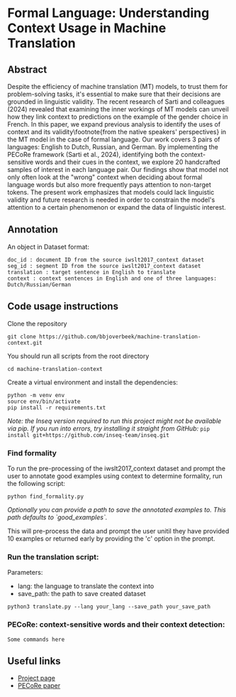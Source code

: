 # Formal Language: Understanding Context Usage in Machine Translation

## Abstract

Despite the efficiency of machine translation (MT) models, to trust them for problem-solving tasks, it's essential to make sure that their decisions are grounded in linguistic validity. The recent research of Sarti and colleagues (2024) revealed that examining the inner workings of MT models can unveil how they link context to predictions on the example of the gender choice in French. In this paper, we expand previous analysis to identify the uses of context and its validity\footnote{from the native speakers' perspectives} in the MT model in the case of formal language. Our work covers 3 pairs of languages: English to Dutch, Russian, and German. By implementing the PECoRe framework (Sarti et al., 2024), identifying both the context-sensitive words and their cues in the context, we explore 20 handcrafted samples of interest in each language pair. Our findings show that model not only often look at the "wrong" context when deciding about formal language words but also more frequently pays attention to non-target tokens. The present work emphasizes that models could lack linguistic validity and future research is needed in order to constrain the model's attention to a certain phenomenon or expand the data of linguistic interest.

## Annotation

An object in Dataset format:

```
doc_id : document ID from the source iwslt2017_context dataset
seg_id : segment ID from the source iwslt2017_context dataset
translation : target sentence in English to translate
context : context sentences in English and one of three languages: Dutch/Russian/German
```

## Code usage instructions

Clone the repository

```
git clone https://github.com/bbjoverbeek/machine-translation-context.git
```

You should run all scripts from the root directory

```
cd machine-translation-context
```

Create a virtual environment and install the dependencies:

```
python -m venv env
source env/bin/activate
pip install -r requirements.txt
```

_Note: the Inseq version required to run this project might not be available via pip. If you run into errors, try installing it straight from GitHub:_ `pip install git+https://github.com/inseq-team/inseq.git`

### Find formality

To run the pre-processing of the iwslt2017_context dataset and prompt the user to annotate good examples using context to determine formality, run the following script:

```
python find_formality.py
```

_Optionally you can provide a path to save the annotated examples to. This path defaults to \`good_examples\`._

This will pre-process the data and prompt the user unitil they have provided 10 examples or returned early by providing the 'c' option in the prompt.

### Run the translation script:

Parameters:

- lang: the language to translate the context into
- save_path: the path to save created dataset

```
python3 translate.py --lang your_lang --save_path your_save_path
```

### PECoRe: context-sensitive words and their context detection:

```
Some commands here
```

## Useful links

- [Project page](https://sites.google.com/rug.nl/ik-nlp-2024/projects-description/understanding-context-usage-in-machine-translation?authuser=0)
- [PECoRe paper](https://arxiv.org/abs/2310.01188)
